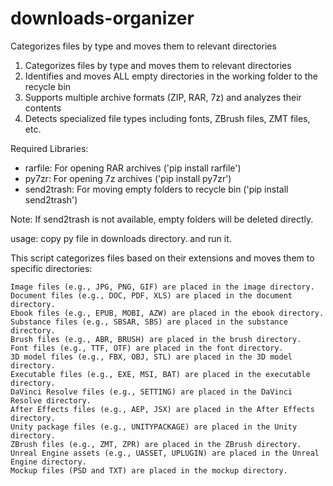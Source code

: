 # downloads-organizer
Categorizes files by type and moves them to relevant directories

1. Categorizes files by type and moves them to relevant directories
2. Identifies and moves ALL empty directories in the working folder to the recycle bin
3. Supports multiple archive formats (ZIP, RAR, 7z) and analyzes their contents
4. Detects specialized file types including fonts, ZBrush files, ZMT files, etc.

Required Libraries:
- rarfile: For opening RAR archives ('pip install rarfile')
- py7zr: For opening 7z archives ('pip install py7zr')
- send2trash: For moving empty folders to recycle bin ('pip install send2trash')

Note: If send2trash is not available, empty folders will be deleted directly.

usage: copy py file in downloads directory. and run it.


This script categorizes files based on their extensions and moves them to specific directories:

    Image files (e.g., JPG, PNG, GIF) are placed in the image directory.
    Document files (e.g., DOC, PDF, XLS) are placed in the document directory.
    Ebook files (e.g., EPUB, MOBI, AZW) are placed in the ebook directory.
    Substance files (e.g., SBSAR, SBS) are placed in the substance directory.
    Brush files (e.g., ABR, BRUSH) are placed in the brush directory.
    Font files (e.g., TTF, OTF) are placed in the font directory.
    3D model files (e.g., FBX, OBJ, STL) are placed in the 3D model directory.
    Executable files (e.g., EXE, MSI, BAT) are placed in the executable directory.
    DaVinci Resolve files (e.g., SETTING) are placed in the DaVinci Resolve directory.
    After Effects files (e.g., AEP, JSX) are placed in the After Effects directory.
    Unity package files (e.g., UNITYPACKAGE) are placed in the Unity directory.
    ZBrush files (e.g., ZMT, ZPR) are placed in the ZBrush directory.
    Unreal Engine assets (e.g., UASSET, UPLUGIN) are placed in the Unreal Engine directory.
    Mockup files (PSD and TXT) are placed in the mockup directory.
